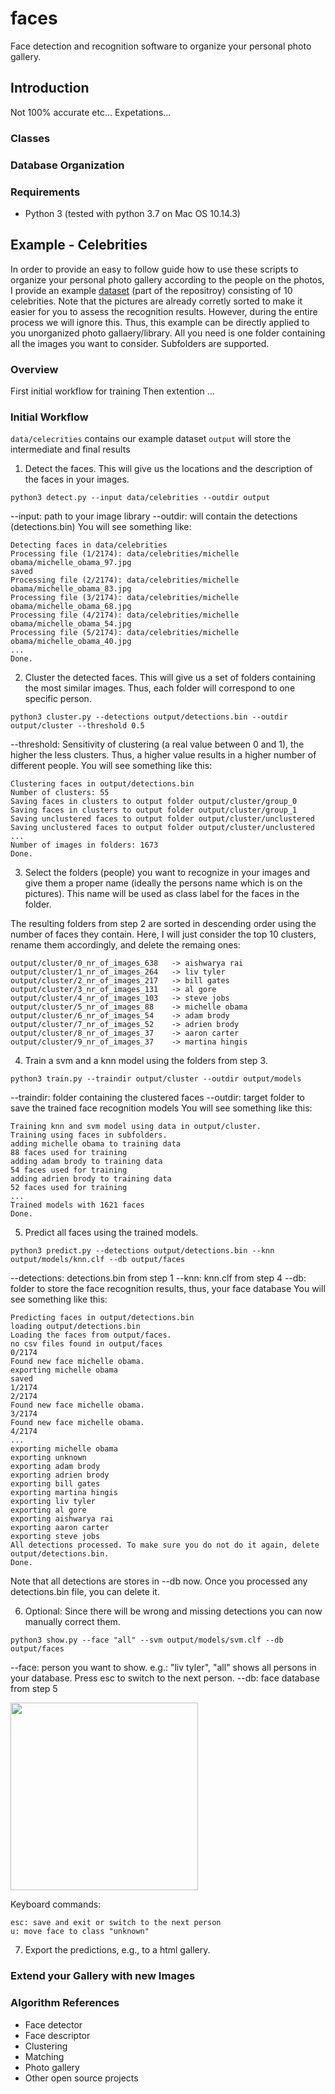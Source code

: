 # faces
Face detection and recognition software to organize your personal photo gallery.

## Introduction
Not 100% accurate etc... Expetations...

### Classes

### Database Organization

### Requirements
- Python 3 (tested with python 3.7 on Mac OS 10.14.3)

## Example - Celebrities
In order to provide an easy to follow guide how to use these scripts to organize your personal photo gallery according to the people on the photos, I provide an example [dataset](https://www.microsoft.com/en-us/research/project/msra-cfw-data-set-of-celebrity-faces-on-the-web/) (part of the repositroy) consisting of 10 celebrities. Note that the pictures are already corretly sorted to make it easier for you to assess the recognition results. However, during the entire process we will ignore this. Thus, this example can be directly applied to you unorganized photo gallaery/library. All you need is one folder containing all the images you want to consider. Subfolders are supported.

### Overview
First initial workflow for training
Then extention ...

### Initial Workflow

```data/celecrities``` contains our example dataset
```output``` will store the intermediate and final results

1. Detect the faces. This will give us the locations and the description of the faces in your images.
```
python3 detect.py --input data/celebrities --outdir output
```
--input: path to your image library
--outdir: will contain the detections (detections.bin)
You will see something like:
```
Detecting faces in data/celebrities
Processing file (1/2174): data/celebrities/michelle obama/michelle_obama_97.jpg
saved
Processing file (2/2174): data/celebrities/michelle obama/michelle_obama_83.jpg
Processing file (3/2174): data/celebrities/michelle obama/michelle_obama_68.jpg
Processing file (4/2174): data/celebrities/michelle obama/michelle_obama_54.jpg
Processing file (5/2174): data/celebrities/michelle obama/michelle_obama_40.jpg
...
Done.
```
2. Cluster the detected faces. This will give us a set of folders containing the most similar images. Thus, each folder will correspond to one specific person.
```
python3 cluster.py --detections output/detections.bin --outdir output/cluster --threshold 0.5
```
--threshold: Sensitivity of clustering (a real value between 0 and 1), the higher the less clusters. Thus, a higher value results in a higher number of different people. 
You will see something like this:
```
Clustering faces in output/detections.bin
Number of clusters: 55
Saving faces in clusters to output folder output/cluster/group_0
Saving faces in clusters to output folder output/cluster/group_1
Saving unclustered faces to output folder output/cluster/unclustered
Saving unclustered faces to output folder output/cluster/unclustered
...
Number of images in folders: 1673
Done.
```
3. Select the folders (people) you want to recognize in your images and give them a proper name (ideally the persons name which is on the pictures). This name will be used as class label for the faces in the folder.

The resulting folders from step 2 are sorted in descending order using the number of faces they contain. Here, I will just consider the top 10 clusters, rename them accordingly, and delete the remaing ones:
```
output/cluster/0_nr_of_images_638   -> aishwarya rai
output/cluster/1_nr_of_images_264   -> liv tyler
output/cluster/2_nr_of_images_217   -> bill gates
output/cluster/3_nr_of_images_131   -> al gore
output/cluster/4_nr_of_images_103   -> steve jobs
output/cluster/5_nr_of_images_88    -> michelle obama
output/cluster/6_nr_of_images_54    -> adam brody
output/cluster/7_nr_of_images_52    -> adrien brody
output/cluster/8_nr_of_images_37    -> aaron carter
output/cluster/9_nr_of_images_37    -> martina hingis
```
4. Train a svm and a knn model using the folders from step 3.
```
python3 train.py --traindir output/cluster --outdir output/models
```
--traindir: folder containing the clustered faces
--outdir: target folder to save the trained face recognition models
You will see something like this:
```
Training knn and svm model using data in output/cluster.
Training using faces in subfolders.
adding michelle obama to training data
88 faces used for training
adding adam brody to training data
54 faces used for training
adding adrien brody to training data
52 faces used for training
...
Trained models with 1621 faces
Done.
```
5. Predict all faces using the trained models.
```
python3 predict.py --detections output/detections.bin --knn output/models/knn.clf --db output/faces
```
--detections: detections.bin from step 1
--knn: knn.clf from step 4
--db: folder to store the face recognition results, thus, your face database
You will see something like this:
```
Predicting faces in output/detections.bin
loading output/detections.bin
Loading the faces from output/faces.
no csv files found in output/faces
0/2174
Found new face michelle obama.
exporting michelle obama
saved
1/2174
2/2174
Found new face michelle obama.
3/2174
Found new face michelle obama.
4/2174
...
exporting michelle obama
exporting unknown
exporting adam brody
exporting adrien brody
exporting bill gates
exporting martina hingis
exporting liv tyler
exporting al gore
exporting aishwarya rai
exporting aaron carter
exporting steve jobs
All detections processed. To make sure you do not do it again, delete output/detections.bin.
Done.
```
Note that all detections are stores in --db now. Once you processed any detections.bin file, you can delete it.

6. Optional: Since there will be wrong and missing detections you can now manually correct them.
```
python3 show.py --face "all" --svm output/models/svm.clf --db output/faces
```
--face: person you want to show. e.g.: "liv tyler", "all" shows all persons in your database. Press esc to switch to the next person.
--db: face database from step 5

<img src="/data/example_show.png" width="300"/>

Keyboard commands:
```
esc: save and exit or switch to the next person
u: move face to class "unknown"
```
7. Export the predictions, e.g., to a html gallery. 

### Extend your Gallery with new Images

### Algorithm References
- Face detector
- Face descriptor
- Clustering
- Matching
- Photo gallery
- Other open source projects
